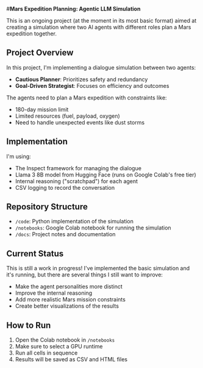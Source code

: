 #**Mars Expedition Planning: Agentic LLM Simulation**

This is an ongoing project (at the moment in its most basic format) aimed at creating a simulation where two AI agents with different roles plan a Mars expedition together.

## Project Overview

In this project, I'm implementing a dialogue simulation between two agents:
- **Cautious Planner**: Prioritizes safety and redundancy
- **Goal-Driven Strategist**: Focuses on efficiency and outcomes

The agents need to plan a Mars expedition with constraints like:
- 180-day mission limit
- Limited resources (fuel, payload, oxygen)
- Need to handle unexpected events like dust storms

## Implementation

I'm using:
- The Inspect framework for managing the dialogue
- Llama 3 8B model from Hugging Face (runs on Google Colab's free tier)
- Internal reasoning ("scratchpad") for each agent
- CSV logging to record the conversation

## Repository Structure

- `/code`: Python implementation of the simulation
- `/notebooks`: Google Colab notebook for running the simulation
- `/docs`: Project notes and documentation

## Current Status

This is still a work in progress! I've implemented the basic simulation and it's running, but there are several things I still want to improve:
- Make the agent personalities more distinct
- Improve the internal reasoning
- Add more realistic Mars mission constraints
- Create better visualizations of the results

## How to Run

1. Open the Colab notebook in `/notebooks`
2. Make sure to select a GPU runtime
3. Run all cells in sequence
4. Results will be saved as CSV and HTML files

